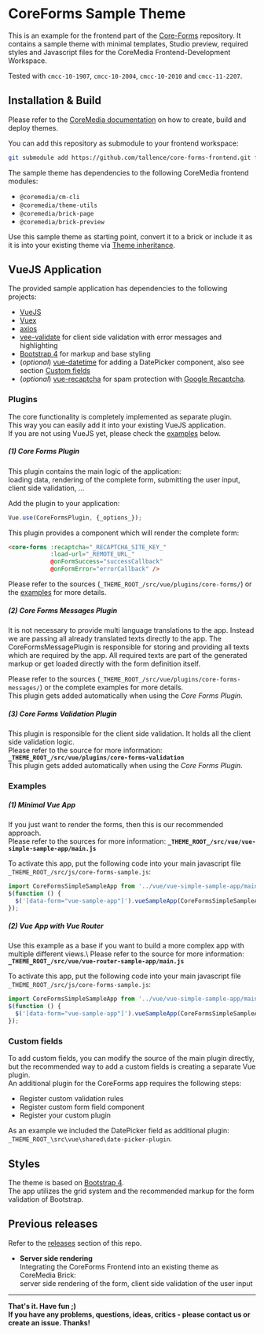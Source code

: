 # CoreForms Sample Theme

This is an example for the frontend part of the [Core-Forms](https://github.com/tallence/core-forms) repository.
It contains a sample theme with minimal templates, Studio preview, required styles and Javascript files for the CoreMedia Frontend-Development Workspace.

Tested with ``cmcc-10-1907``, ``cmcc-10-2004``, ``cmcc-10-2010`` and ``cmcc-11-2207``.

## Installation & Build

Please refer to the [CoreMedia documentation](https://www.coremedia.com/services/downloads) on how to create, build and deploy themes.

You can add this repository as submodule to your frontend workspace:
````bash
git submodule add https://github.com/tallence/core-forms-frontend.git frontend/themes/core-forms-sample-theme
````

The sample theme has dependencies to the following CoreMedia frontend modules:
* ``@coremedia/cm-cli``
* ``@coremedia/theme-utils``
* ``@coremedia/brick-page``
* ``@coremedia/brick-preview``

Use this sample theme as starting point, convert it to a brick or include it as it is into your existing theme via [Theme inheritance](https://documentation.coremedia.com/cmcc-11/current/webhelp/frontend-en/content/ThemeInheritance.html).


## VueJS Application

The provided sample application has dependencies to the following projects:
* [VueJS](https://github.com/vuejs/vue)
* [Vuex](https://github.com/vuejs/vuex)
* [axios](https://github.com/axios/axios)
* [vee-validate](https://github.com/logaretm/vee-validate) for client side validation with error messages and highlighting
* [Bootstrap 4](https://github.com/twbs/bootstrap) for markup and base styling
* (_optional_) [vue-datetime](https://github.com/mariomka/vue-datetime) for adding a DatePicker component, also see section [Custom fields](#custom-fields)
* (_optional_) [vue-recaptcha](https://github.com/DanSnow/vue-recaptcha) for spam protection with [Google Recaptcha](https://www.google.com/recaptcha/about/).




### Plugins

The core functionality is completely implemented as separate plugin.\
This way you can easily add it into your existing VueJS application.\
If you are not using VueJS yet, please check the [examples](#examples) below.


##### (1) Core Forms Plugin

This plugin contains the main logic of the application:\
loading data, rendering of the complete form, submitting the user input, client side validation, ...

Add the plugin to your application:
````javascript
Vue.use(CoreFormsPlugin, {_options_});
````

This plugin provides a component which will render the complete form:
`````html
<core-forms :recaptcha="_RECAPTCHA_SITE_KEY_"
            :load-url="_REMOTE_URL_"
            @onFormSuccess="successCallback"
            @onFormError="errorCallback" />
`````

Please refer to the sources (``_THEME_ROOT_/src/vue/plugins/core-forms/``) or the [examples](#examples) for more details.



##### (2) Core Forms Messages Plugin

It is not necessary to provide multi language translations to the app. Instead we are passing all already translated texts directly to the app.
The CoreFormsMessagePlugin is responsible for storing and providing all texts which are required by the app.
All required texts are part of the generated markup or get loaded directly with the form definition itself.

Please refer to the sources (``_THEME_ROOT_/src/vue/plugins/core-forms-messages/``) or the complete examples for more details.\
This plugin gets added automatically when using the _Core Forms Plugin_.


##### (3) Core Forms Validation Plugin

This plugin is responsible for the client side validation. It holds all the client side validation logic.\
Please refer to the source for more information: **``_THEME_ROOT_/src/vue/plugins/core-forms-validation``**\
This plugin gets added automatically when using the _Core Forms Plugin_.



### Examples

##### (1) Minimal Vue App 

If you just want to render the forms, then this is our recommended approach.\
Please refer to the sources for more information: **``_THEME_ROOT_/src/vue/vue-simple-sample-app/main.js``**

To activate this app, put the following code into your main javascript file ``_THEME_ROOT_/src/js/core-forms-sample.js``:
```javascript
import CoreFormsSimpleSampleApp from '../vue/vue-simple-sample-app/main';
$(function () {
  $('[data-form="vue-sample-app"]').vueSampleApp(CoreFormsSimpleSampleApp);
});
```



##### (2) Vue App with Vue Router

Use this example as a base if you want to build a more complex app with multiple different views.\ 
Please refer to the source for more information: **``_THEME_ROOT_/src/vue/vue-router-sample-app/main.js``**

To activate this app, put the following code into your main javascript file ``_THEME_ROOT_/src/js/core-forms-sample.js``:
```javascript
import CoreFormsSimpleSampleApp from '../vue/vue-simple-sample-app/main';
$(function () {
  $('[data-form="vue-sample-app"]').vueSampleApp(CoreFormsSimpleSampleApp);
});
```



### Custom fields

To add custom fields, you can modify the source of the main plugin directly, but the recommended way to add a custom fields is creating a separate Vue plugin.\
An additional plugin for the CoreForms app requires the following steps:
* Register custom validation rules
* Register custom form field component
* Register your custom plugin

As an example we included the DatePicker field as additional plugin: 
``_THEME_ROOT_\src\vue\shared\date-picker-plugin``.



## Styles

The theme is based on [Bootstrap 4](https://github.com/twbs/bootstrap). \
The app utilizes the grid system and the recommended markup for the form validation of Bootstrap.



## Previous releases
Refer to the [releases](https://github.com/tallence/core-forms-frontend/releases) section of this repo.

* **Server side rendering**\
Integrating the CoreForms Frontend into an existing theme as CoreMedia Brick:\
server side rendering of the form, client side validation of the user input


---

**That's it. Have fun ;)\
If you have any problems, questions, ideas, critics - please contact us or create an issue. Thanks!**


